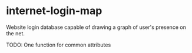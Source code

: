 # internet-login-map
Website login database capable of drawing a graph of user's presence on the net.

TODO:
One function for common attributes